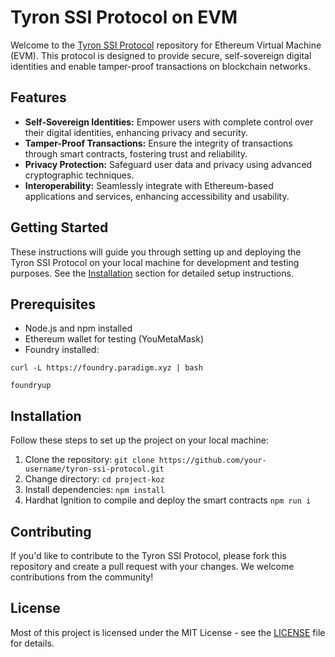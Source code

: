 # Tyron SSI Protocol on EVM

Welcome to the [Tyron SSI Protocol](https://ssiprotocol.com) repository for Ethereum Virtual Machine (EVM). This protocol is designed to provide secure, self-sovereign digital identities and enable tamper-proof transactions on blockchain networks.

## Features

- **Self-Sovereign Identities:** Empower users with complete control over their digital identities, enhancing privacy and security.
- **Tamper-Proof Transactions:** Ensure the integrity of transactions through smart contracts, fostering trust and reliability.
- **Privacy Protection:** Safeguard user data and privacy using advanced cryptographic techniques.
- **Interoperability:** Seamlessly integrate with Ethereum-based applications and services, enhancing accessibility and usability.

## Getting Started

These instructions will guide you through setting up and deploying the Tyron SSI Protocol on your local machine for development and testing purposes. See the [Installation](#installation) section for detailed setup instructions.

## Prerequisites

- Node.js and npm installed
- Ethereum wallet for testing (YouMetaMask)
- Foundry installed:

```
curl -L https://foundry.paradigm.xyz | bash

foundryup
```

## Installation

Follow these steps to set up the project on your local machine:

1. Clone the repository: `git clone https://github.com/your-username/tyron-ssi-protocol.git`
2. Change directory: `cd project-koz`
3. Install dependencies: `npm install`
4. Hardhat Ignition to compile and deploy the smart contracts `npm run i`

## Contributing

If you'd like to contribute to the Tyron SSI Protocol, please fork this repository and create a pull request with your changes. We welcome contributions from the community!

## License

Most of this project is licensed under the MIT License - see the [LICENSE](LICENSE) file for details.
